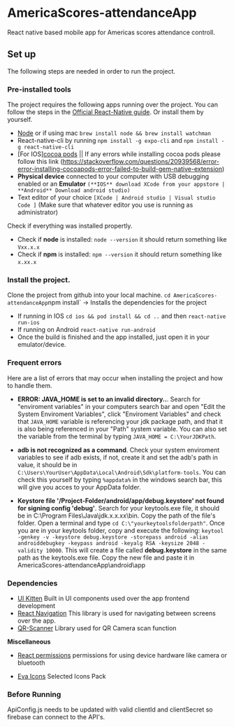 # AmericaScores-attendanceApp

React native based mobile app for Americas scores attendance controll.

## Set up

The following steps are needed in order to run the project.

### Pre-installed tools

The project requires the following apps running over the project. You can follow the steps in the [Official React-Native guide](https://reactnative.dev/docs/environment-setup). Or install them by yourself.

- [Node](https://nodejs.org/en/) or if using mac `brew install node && brew install watchman`
- React-native-cli by running `npm install -g expo-cli` and `npm install -g react-native-cli`
- [For IOS][cocoa pods](https://cocoapods.org/) || If any errors while installing cocoa pods please follow this link (https://stackoverflow.com/questions/20939568/error-error-installing-cocoapods-error-failed-to-build-gem-native-extension)
- **Physical device** connected to your computer with USB debugging enabled or an **Emulator** `(**IOS** download XCode from your appstore | **Android** Download android studio)`
- Text editor of your choice `[XCode | Android studio | Visual studio Code ]` (Make sure that whatever editor you use is running as administrator)

Check if everything was installed propertly.

- Check if **node** is installed: `node --version` it should return something like `Vxx.x.x`
- Check if **npm** is installed: `npm --version` it should return something like `x.xx.x`

### Install the project.

Clone the project from github into your local machine.
`cd AmericaScores-attendanceApp`npm install` -> Installs the dependencies for the project

- If running in IOS `cd ios && pod install && cd ..` and then `react-native run-ios`
- If running on Android
  `react-native run-android`
- Once the build is finished and the app installed, just open it in your emulator/device.

### Frequent errors

Here are a list of errors that may occur when installing the project and how to handle them.

- **ERROR: JAVA_HOME is set to an invalid directory..**. Search for "enviroment variables" in your computers search bar and open "Edit the System Enviroment Variables", click "Enviroment Variables" and check that `JAVA_HOME` variable is referencing your jdk package path, and that it is also being referenced in your "Path" system variable. You can also set the variable from the terminal by typing `JAVA_HOME = C:\YourJDKPath`.

- **adb is not recognized as a command**. Check your system enviroment variables to see if adb exists, if not, create it and set the adb's path in value, it should be in `C:\Users\YourUser\AppData\Local\Android\Sdk\platform-tools`. You can check this yourself by typing `%appdata%` in the windows search bar, this will give you acces to your AppData folder.

- **Keystore file '/Project-Folder/android/app/debug.keystore' not found for signing config 'debug'**. Search for your keytools.exe file, it should be in C:\Program Files\Java\jdk.x.x.xx\bin. Copy the path of the file's folder. Open a terminal and type `cd C:\"yourkeytoolsfolderpath"`. Once you are in your keytools folder, copy and execute the following: `keytool -genkey -v -keystore debug.keystore -storepass android -alias androiddebugkey -keypass android -keyalg RSA -keysize 2048 -validity 10000`. This will create a file called **debug.keystore** in the same path as the keytools.exe file. Copy the new file and paste it in AmericaScores-attendanceApp\android\app

### Dependencies

- [UI Kitten](https://akveo.github.io/react-native-ui-kitten/) Built in UI components used over the app frontend development
- [React Navigation](https://reactnavigation.org/) This library is used for navigating between screens over the app.
- [QR-Scanner](https://www.npmjs.com/package/react-native-qrcode-scanner) Library used for QR Camera scan function

**Miscellaneous**

- [React permissions](https://github.com/react-native-community/react-native-permissions) permissions for using device hardware like camera or bluetooth

- [Eva Icons](https://akveo.github.io/eva-icons/) Selected Icons Pack

### Before Running
ApiConfig.js needs to be updated with valid clientId and clientSecret so firebase can connect to the API's.
